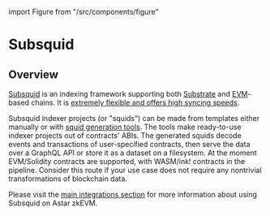 import Figure from "/src/components/figure"

# Subsquid

## Overview 

[Subsquid](https://subsquid.io) is an indexing framework supporting both [Substrate](/docs/learn/architecture/astar-parachain.md#substrate) and [EVM](/docs/learn/architecture/astar-parachain.md#ethereum-virtual-machine-evm)-based chains. It is [extremely flexible and offers high syncing speeds](https://docs.subsquid.io/migrate/subsquid-vs-thegraph/). 

Subsquid indexer projects (or "squids") can be made from templates either manually or with [squid generation tools](https://docs.subsquid.io/basics/squid-gen/). The tools make ready-to-use indexer projects out of contracts' ABIs. The generated squids decode events and transactions of user-specified contracts, then serve the data over a GraphQL API or store it as a dataset on a filesystem. At the moment EVM/Solidity contracts are supported, with WASM/ink! contracts in the pipeline. Consider this route if your use case does not require any nontrivial transformations of blockchain data.

Please visit the [main integrations section](/docs/build/integrations/indexers/subsquid.md) for more information about using Subsquid on Astar zkEVM.